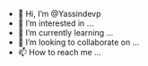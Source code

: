 - 👋 Hi, I’m @Yassindevp
- 👀 I’m interested in ...
- 🌱 I’m currently learning ...
- 💞️ I’m looking to collaborate on ...
- 📫 How to reach me ...

<!---
Yassindevp/Yassindevp is a ✨ special ✨ repository because its `README.md` (this file) appears on your GitHub profile.
You can click the Preview link to take a look at your changes.
--->

